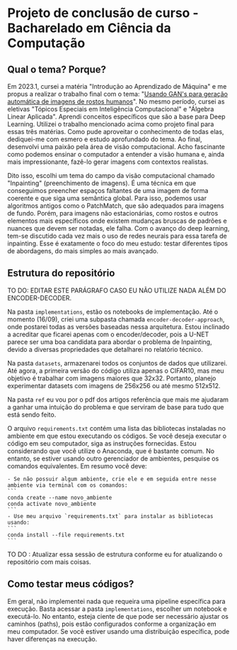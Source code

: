 # Projeto de conclusão de curso - Bacharelado em Ciência da Computação

## Qual o tema? Porque?

Em 2023.1, cursei a matéria "Introdução ao Aprendizado de Máquina" e me propus a realizar o trabalho final com o tema: "[Usando GAN's para geração automática de imagens de rostos humanos](https://github.com/MatheusOliveiraSilva/Intro.-Aprendizado-de-Maquina/blob/main/Trabalho%20Final%20-%20ML/relatorio%20final%20-%20introML.pdf)". No mesmo período, cursei as eletivas "Tópicos Especiais em Inteligência Computacional" e "Álgebra Linear Aplicada". Aprendi conceitos específicos que são a base para Deep Learning. Utilizei o trabalho mencionado acima como projeto final para essas três matérias. Como pude aproveitar o conhecimento de todas elas, dediquei-me com esmero e estudo aprofundado do tema. Ao final, desenvolvi uma paixão pela área de visão computacional. Acho fascinante como podemos ensinar o computador a entender a visão humana e, ainda mais impressionante, fazê-lo gerar imagens com contextos realistas.

Dito isso, escolhi um tema do campo da visão computacional chamado "Inpainting" (preenchimento de imagens). É uma técnica em que conseguimos preencher espaços faltantes de uma imagem de forma coerente e que siga uma semântica global. Para isso, podemos usar algoritmos antigos como o PatchMatch, que são adequados para imagens de fundo. Porém, para imagens não estacionárias, como rostos e outros elementos mais específicos onde existem mudanças bruscas de padrões e nuances que devem ser notadas, ele falha. Com o avanço do deep learning, tem-se discutido cada vez mais o uso de redes neurais para essa tarefa de inpainting. Esse é exatamente o foco do meu estudo: testar diferentes tipos de abordagens, do mais simples ao mais avançado.

## Estrutura do repositório

TO DO: EDITAR ESTE PARÁGRAFO CASO EU NÃO UTILIZE NADA ALÉM DO ENCODER-DECODER.

Na pasta `implementations`, estão os notebooks de implementação. Até o momento (16/09), criei uma subpasta chamada `encoder-decoder-approach`, onde postarei todas as versões baseadas nessa arquitetura. Estou inclinado a acreditar que ficarei apenas com o encoder/decoder, pois a U-NET parece ser uma boa candidata para abordar o problema de Inpainting, devido a diversas propriedades que detalharei no relatório técnico.

Na pasta `datasets`, armazenarei todos os conjuntos de dados que utilizarei. Até agora, a primeira versão do código utiliza apenas o CIFAR10, mas meu objetivo é trabalhar com imagens maiores que 32x32. Portanto, planejo experimentar datasets com imagens de 256x256 ou até mesmo 512x512.

Na pasta `ref` eu vou por o pdf dos artigos referência que mais me ajudaram a ganhar uma intuição do problema e que serviram de base para tudo que está sendo feito.

O arquivo `requirements.txt` contém uma lista das bibliotecas instaladas no ambiente em que estou executando os códigos. Se você deseja executar o código em seu computador, siga as instruções fornecidas. Estou considerando que você utilize o Anaconda, que é bastante comum. No entanto, se estiver usando outro gerenciador de ambientes, pesquise os comandos equivalentes. Em resumo você deve:

    - Se não possuir algum ambiente, crie ele e em seguida entre nesse ambiente via terminal com os comandos:
    ``` 
    conda create --name novo_ambiente
    conda activate novo_ambiente
    ```
    - Use meu arquivo `requirements.txt` para instalar as bibliotecas usando:
    ```
    conda install --file requirements.txt
    ```

TO DO : Atualizar essa sessão de estrutura conforme eu for atualizando o repositório com mais coisas.

## Como testar meus códigos? 

Em geral, não implementei nada que requeira uma pipeline específica para execução. Basta acessar a pasta `implementations`, escolher um notebook e executá-lo. No entanto, esteja ciente de que pode ser necessário ajustar os caminhos (paths), pois estão configurados conforme a organização em meu computador. Se você estiver usando uma distribuição específica, pode haver diferenças na execução.
